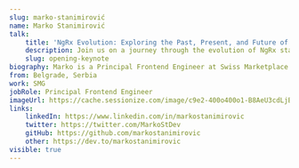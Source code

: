 ```yaml
---
slug: marko-stanimirović
name: Marko Stanimirović
talk: 
    title: 'NgRx Evolution: Exploring the Past, Present, and Future of State Management in Angular'
    description: Join us on a journey through the evolution of NgRx state management solutions within the Angular ecosystem. From the initial idea to its current state and future prospects, we'll explore the transformative changes that have shaped NgRx's past, present, and future. Discover the historical context, current best practices, and upcoming innovations that define the landscape of state management in Angular applications.
    slug: opening-keynote
biography: Marko is a Principal Frontend Engineer at Swiss Marketplace Group. He is a core member of the NgRx and AnalogJS teams, a Google Developer Expert in Angular, and an organizer of the Angular Belgrade group. Marko actively contributes to open-source software, shares knowledge through technical articles and talks, and enjoys playing the guitar. He holds a Master of Science in Software Engineering from the University of Belgrade.
from: Belgrade, Serbia 
work: SMG
jobRole: Principal Frontend Engineer
imageUrl: https://cache.sessionize.com/image/c9e2-400o400o1-B8AeU3cdLjBdJS1XN1eGv4.jpg
links:
    linkedIn: https://www.linkedin.com/in/markostanimirovic
    twitter: https://twitter.com/MarkoStDev
    gitHub: https://github.com/markostanimirovic
    other: https://dev.to/markostanimirovic
visible: true
---
```

